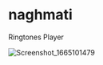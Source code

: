# naghmati

Ringtones Player


![Screenshot_1665101479](https://user-images.githubusercontent.com/115164036/194448944-c328dbd1-9627-4ac1-b29d-75a93a10bce8.png)
